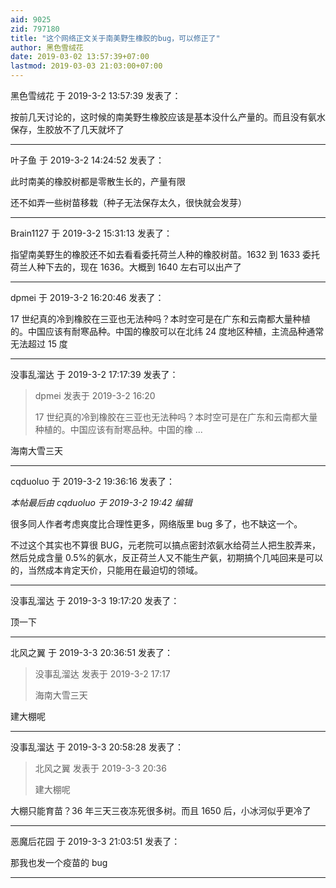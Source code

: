 ```yaml
---
aid: 9025
zid: 797180
title: "这个网络正文关于南美野生橡胶的bug，可以修正了"
author: 黑色雪绒花
date: 2019-03-02 13:57:39+07:00
lastmod: 2019-03-03 21:03:00+07:00
---
```


黑色雪绒花 于 2019-3-2 13:57:39 发表了：

按前几天讨论的，这时候的南美野生橡胶应该是基本没什么产量的。而且没有氨水保存，生胶放不了几天就坏了

---

叶子鱼 于 2019-3-2 14:24:52 发表了：

此时南美的橡胶树都是零散生长的，产量有限

还不如弄一些树苗移栽（种子无法保存太久，很快就会发芽）

---

Brain1127 于 2019-3-2 15:31:13 发表了：

指望南美野生的橡胶还不如去看看委托荷兰人种的橡胶树苗。1632 到 1633 委托荷兰人种下去的，现在 1636。大概到 1640 左右可以出产了

---

dpmei 于 2019-3-2 16:20:46 发表了：

17 世纪真的冷到橡胶在三亚也无法种吗？本时空可是在广东和云南都大量种植的。中国应该有耐寒品种。中国的橡胶可以在北纬 24 度地区种植，主流品种通常无法超过 15 度

---

没事乱溜达 于 2019-3-2 17:17:39 发表了：

> dpmei 发表于 2019-3-2 16:20
>
> 17 世纪真的冷到橡胶在三亚也无法种吗？本时空可是在广东和云南都大量种植的。中国应该有耐寒品种。中国的橡 ...

海南大雪三天

---

cqduoluo 于 2019-3-2 19:36:16 发表了：

_本帖最后由 cqduoluo 于 2019-3-2 19:42 编辑_

很多同人作者考虑爽度比合理性更多，网络版里 bug 多了，也不缺这一个。

不过这个其实也不算很 BUG，元老院可以搞点密封浓氨水给荷兰人把生胶弄来，然后兑成含量 0.5%的氨水，反正荷兰人又不能生产氨，初期搞个几吨回来是可以的，当然成本肯定天价，只能用在最迫切的领域。

---

没事乱溜达 于 2019-3-3 19:17:20 发表了：

顶一下

---

北风之翼 于 2019-3-3 20:36:51 发表了：

> 没事乱溜达 发表于 2019-3-2 17:17
>
> 海南大雪三天

建大棚呢

---

没事乱溜达 于 2019-3-3 20:58:28 发表了：

> 北风之翼 发表于 2019-3-3 20:36
>
> 建大棚呢

大棚只能育苗？36 年三天三夜冻死很多树。而且 1650 后，小冰河似乎更冷了

---

恶魔后花园 于 2019-3-3 21:03:51 发表了：

那我也发一个疫苗的 bug

---
